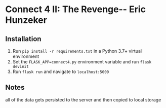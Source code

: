 # Connect 4 II: The Revenge-- Eric Hunzeker

## Installation

1. Run `pip install -r requirements.txt` in a Python 3.7+ virtual environment
2. Set the `FLASK_APP=connect4.py` environment variable and run `flask devinit`
3. Run `flask run` and navigate to `localhost:5000`

## Notes

 all of the data gets persisted to the server and then copied to local storage
 
